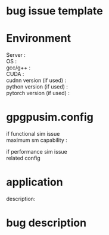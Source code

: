 bug issue template
==========
# Environment
Server :  
OS :  
gcc/g++ :  
CUDA :  
cudnn version (if used) :  
python version (if used) :  
pytorch version (if used) :  

# gpgpusim.config
if functional sim issue  
maximum sm capability :  

if performance sim issue  
related config  


# application
description:  

# bug description


